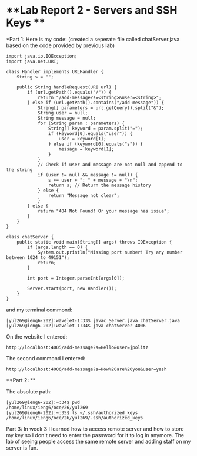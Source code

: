 # **Lab Report 2 - Servers and SSH Keys ** 
*Part 1: 
Here is my code: (created a seperate file called chatServer.java based on the code provided by previous lab)

```
import java.io.IOException;
import java.net.URI;

class Handler implements URLHandler {
    String s = "";

    public String handleRequest(URI url) {
        if (url.getPath().equals("/")) {
            return "/add-message?s=<string>&user=<string>";
        } else if (url.getPath().contains("/add-message")) {
            String[] parameters = url.getQuery().split("&");
            String user = null;
            String message = null;
            for (String param : parameters) {
                String[] keyword = param.split("=");
                if (keyword[0].equals("user")) {
                    user = keyword[1];
                } else if (keyword[0].equals("s")) {
                    message = keyword[1];
                }
            }
            // Check if user and message are not null and append to the string
            if (user != null && message != null) {
                s += user + ": " + message + "\n";
                return s; // Return the message history
            } else {
                return "Message not clear";
            }
        } else {
            return "404 Not Found! Or your message has issue";
        }
    }
}

class chatServer {
    public static void main(String[] args) throws IOException {
        if (args.length == 0) {
            System.out.println("Missing port number! Try any number between 1024 to 49151");
            return;
        }

        int port = Integer.parseInt(args[0]);

        Server.start(port, new Handler());
    }
}
```

and my terminal commond: 
```
[yul269@ieng6-202]:wavelet-1:33$ javac Server.java chatServer.java
[yul269@ieng6-202]:wavelet-1:34$ java chatServer 4006
```

On the website I entered: 
```
http://localhost:4005/add-message?s=Hello&user=jpolitz
```

The second commond I entered: 
```
http://localhost:4006/add-message?s=How%20are%20you&user=yash
```

**Part 2: **

The absolute path: 
```
[yul269@ieng6-202]:~:34$ pwd
/home/linux/ieng6/oce/26/yul269
[yul269@ieng6-202]:~:35$ ls ~/.ssh/authorized_keys
/home/linux/ieng6/oce/26/yul269/.ssh/authorized_keys
```
Part 3: 
In week 3 I learned how to access remote server and how to store my key so I don't need to enter the password for it to log in anymore. The lab of seeing people access the same remote server and adding staff on my server is fun. 

